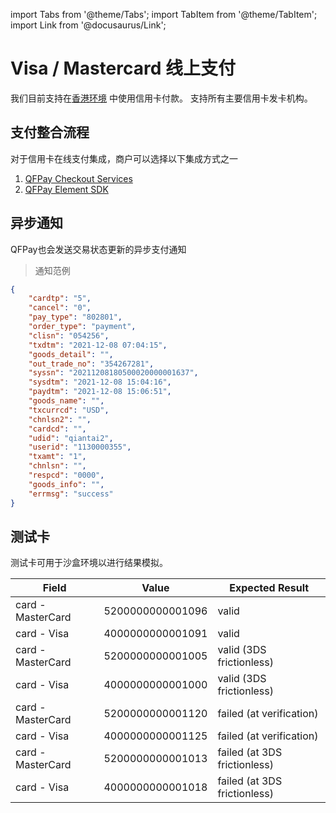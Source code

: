 import Tabs from '@theme/Tabs';
import TabItem from '@theme/TabItem';
import Link from '@docusaurus/Link';

# Visa / Mastercard 线上支付

我们目前支持在[香港环境](../preparation/introduction#environments) 中使用信用卡付款。 支持所有主要信用卡发卡机构。

## 支付整合流程

对于信用卡在线支付集成，商户可以选择以下集成方式之一

1. [QFPay Checkout Services]()
2. [QFPay Element SDK]()


## 异步通知
QFPay也会发送交易状态更新的异步支付通知

> 通知范例

```json
{
    "cardtp": "5",
    "cancel": "0",
    "pay_type": "802801",
    "order_type": "payment",
    "clisn": "054256",
    "txdtm": "2021-12-08 07:04:15",
    "goods_detail": "",
    "out_trade_no": "354267281",
    "syssn": "20211208180500020000001637",
    "sysdtm": "2021-12-08 15:04:16",
    "paydtm": "2021-12-08 15:06:51",
    "goods_name": "",
    "txcurrcd": "USD",
    "chnlsn2": "",
    "cardcd": "",
    "udid": "qiantai2",
    "userid": "1130000355",
    "txamt": "1",
    "chnlsn": "",
    "respcd": "0000",
    "goods_info": "",
    "errmsg": "success"
}
```

## 测试卡

测试卡可用于沙盒环境以进行结果模拟。

Field             | Value            | Expected Result
------------------| ---------------- | ---------------
card - MasterCard | 5200000000001096 | valid
card - Visa       | 4000000000001091 | valid
card - MasterCard | 5200000000001005 | valid (3DS frictionless)
card - Visa       | 4000000000001000 | valid (3DS frictionless)
card - MasterCard | 5200000000001120 | failed (at verification)
card - Visa       | 4000000000001125 | failed (at verification)
card - MasterCard | 5200000000001013 | failed (at  3DS frictionless)
card - Visa       | 4000000000001018 | failed (at  3DS frictionless)
